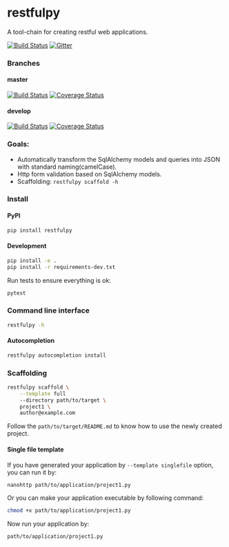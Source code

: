 # restfulpy

A tool-chain for creating restful web applications.

[![Build Status](http://img.shields.io/pypi/v/restfulpy.svg)](https://pypi.python.org/pypi/restfulpy)
[![Gitter](https://img.shields.io/gitter/room/Carrene/restfulpy.svg)](https://gitter.im/Carrene/restfulpy)
     
### Branches

#### master

[![Build Status](https://travis-ci.org/Carrene/restfulpy.svg?branch=master)](https://travis-ci.org/Carrene/restfulpy)
[![Coverage Status](https://coveralls.io/repos/github/Carrene/restfulpy/badge.svg?branch=master)](https://coveralls.io/github/Carrene/restfulpy?branch=master)

#### develop

[![Build Status](https://travis-ci.org/Carrene/restfulpy.svg?branch=develop)](https://travis-ci.org/Carrene/restfulpy)
[![Coverage Status](https://coveralls.io/repos/github/Carrene/restfulpy/badge.svg?branch=develop)](https://coveralls.io/github/Carrene/restfulpy?branch=develop)



### Goals:
 
- Automatically transform the SqlAlchemy models and queries into JSON with 
standard naming(camelCase).
- Http form validation based on SqlAlchemy models.
- Scaffolding: `restfulpy scaffold -h`


### Install

#### PyPI

```bash
pip install restfulpy
```

#### Development

```bash
pip install -e .
pip install -r requirements-dev.txt
```

Run tests to ensure everything is ok:

```bash
pytest
```

### Command line interface

```bash
restfulpy -h
```

#### Autocompletion

```bash
restfulpy autocompletion install
```

### Scaffolding

```bash
restfulpy scaffold \
    --template full 
    --directory path/to/target \
    project1 \
    author@example.com
```

Follow the `path/to/target/README.md` to know how to use the newly created 
project.

#### Single file template

If you have generated your application by `--template singlefile` option, you can run it by:

```bash
nanohttp path/to/application/project1.py
```

Or you can make your application executable by following command:

```bash
chmod +x path/to/application/project1.py
```

Now run your application by:

```bash
path/to/application/project1.py
```

